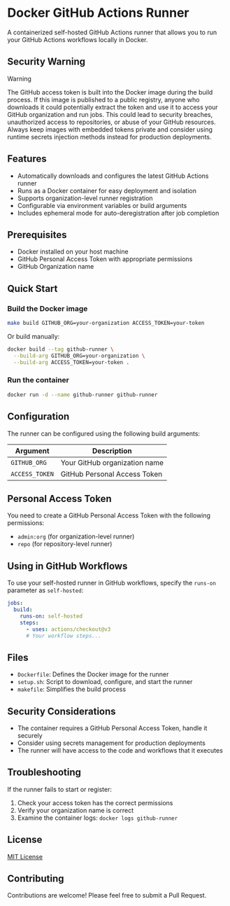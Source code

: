 # Docker GitHub Actions Runner

A containerized self-hosted GitHub Actions runner that allows you to run your GitHub Actions workflows locally in Docker.

## Security Warning

> [!WARNING]
> The GitHub access token is built into the Docker image during the build process. If this image is published to a public registry, anyone who downloads it could potentially extract the token and use it to access your GitHub organization and run jobs. This could lead to security breaches, unauthorized access to repositories, or abuse of your GitHub resources. Always keep images with embedded tokens private and consider using runtime secrets injection methods instead for production deployments.

## Features

- Automatically downloads and configures the latest GitHub Actions runner
- Runs as a Docker container for easy deployment and isolation
- Supports organization-level runner registration
- Configurable via environment variables or build arguments
- Includes ephemeral mode for auto-deregistration after job completion

## Prerequisites

- Docker installed on your host machine
- GitHub Personal Access Token with appropriate permissions
- GitHub Organization name

## Quick Start

### Build the Docker image

```bash
make build GITHUB_ORG=your-organization ACCESS_TOKEN=your-token
```

Or build manually:

```bash
docker build --tag github-runner \
  --build-arg GITHUB_ORG=your-organization \
  --build-arg ACCESS_TOKEN=your-token .
```

### Run the container

```bash
docker run -d --name github-runner github-runner
```

## Configuration

The runner can be configured using the following build arguments:

| Argument | Description |
|----------|-------------|
| `GITHUB_ORG` | Your GitHub organization name |
| `ACCESS_TOKEN` | GitHub Personal Access Token |

## Personal Access Token

You need to create a GitHub Personal Access Token with the following permissions:

- `admin:org` (for organization-level runner)
- `repo` (for repository-level runner)

## Using in GitHub Workflows

To use your self-hosted runner in GitHub workflows, specify the `runs-on` parameter as `self-hosted`:

```yaml
jobs:
  build:
    runs-on: self-hosted
    steps:
      - uses: actions/checkout@v3
      # Your workflow steps...
```

## Files

- `Dockerfile`: Defines the Docker image for the runner
- `setup.sh`: Script to download, configure, and start the runner
- `makefile`: Simplifies the build process

## Security Considerations

- The container requires a GitHub Personal Access Token, handle it securely
- Consider using secrets management for production deployments
- The runner will have access to the code and workflows that it executes

## Troubleshooting

If the runner fails to start or register:

1. Check your access token has the correct permissions
2. Verify your organization name is correct
3. Examine the container logs: `docker logs github-runner`

## License

[MIT License](LICENSE)

## Contributing

Contributions are welcome! Please feel free to submit a Pull Request.